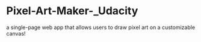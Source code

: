 # Pixel-Art-Maker-_Udacity
a single-page web app that allows users to draw pixel art on a customizable canvas!
